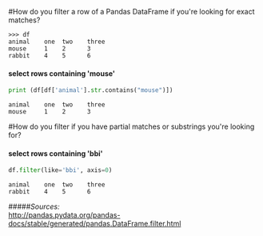 #How do you filter a row of a Pandas DataFrame if you're looking for exact matches?  

```
>>> df
animal    one  two    three
mouse     1    2      3
rabbit    4    5      6
```

#### select rows containing 'mouse'

```python
print (df[df['animal'].str.contains("mouse")])
```
```
animal    one  two    three
mouse     1    2      3
```

#How do you filter if you have partial matches or substrings you're looking for?  

#### select rows containing 'bbi'

```python
df.filter(like='bbi', axis=0)
```
```
animal    one  two    three
rabbit    4    5      6
```


#####*Sources:*  
<http://pandas.pydata.org/pandas-docs/stable/generated/pandas.DataFrame.filter.html>  